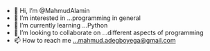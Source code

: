 - 👋 Hi, I’m @MahmudAlamin
- 👀 I’m interested in ...programming in general
- 🌱 I’m currently learning ...Python
- 💞️ I’m looking to collaborate on ...different aspects of programming
- 📫 How to reach me ...mahmud.adegboyega@gmail.com

<!---
MahmudAlamin/MahmudAlamin is a ✨ special ✨ repository because its `README.md` (this file) appears on your GitHub profile.
You can click the Preview link to take a look at your changes.
--->
